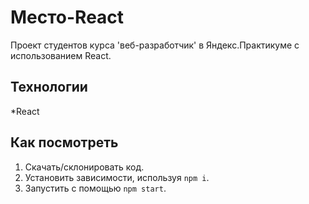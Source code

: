 # Mесто-React

Проект студентов курса 'веб-разработчик' в Яндекс.Практикуме с использованием React.

## Технологии

*React

##  Как посмотреть

1. Скачать/склонировать код.
2. Установить зависимости, используя `npm i`.
3. Запустить с помощью `npm start`.
